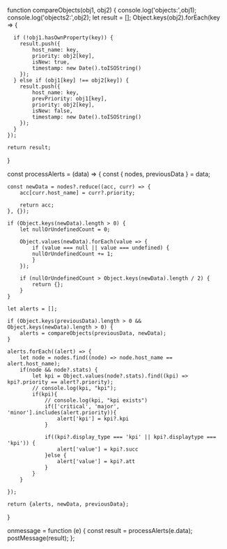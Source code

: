function compareObjects(obj1, obj2) {
    console.log('objects:',obj1);
    console.log('objects2:',obj2);
    let result = [];
    Object.keys(obj2).forEach(key => {
    
      if (!obj1.hasOwnProperty(key)) {
        result.push({
            host_name: key,
            priority: obj2[key],
            isNew: true,
            timestamp: new Date().toISOString()
        });
      } else if (obj1[key] !== obj2[key]) {
        result.push({
            host_name: key,
            prevPriority: obj1[key],
            priority: obj2[key],
            isNew: false,
            timestamp: new Date().toISOString()
        });
      }
    });
  
    return result;
  }

const processAlerts = (data) => {
    const { nodes, previousData } = data;

    const newData = nodes?.reduce((acc, curr) => {
        acc[curr.host_name] = curr?.priority;

        return acc;
    }, {});

    if (Object.keys(newData).length > 0) {
        let nullOrUndefinedCount = 0;

        Object.values(newData).forEach(value => {
            if (value === null || value === undefined) {
            nullOrUndefinedCount += 1;
            }
        });

        if (nullOrUndefinedCount > Object.keys(newData).length / 2) {
            return {};
        }
    }

    let alerts = [];

    if (Object.keys(previousData).length > 0 && Object.keys(newData).length > 0) {
        alerts = compareObjects(previousData, newData);
    }

    alerts.forEach((alert) => {
        let node = nodes.find((node) => node.host_name == alert.host_name);
        if(node && node?.stats) {
            let kpi = Object.values(node?.stats).find((kpi) => kpi?.priority == alert?.priority);
            // console.log(kpi, "kpi");
            if(kpi){
                // console.log(kpi, "kpi exists")
                if(['critical', 'major', 'minor'].includes(alert.priority)){
                    alert['kpi'] = kpi?.kpi
                }

                if((kpi?.display_type === 'kpi' || kpi?.displaytype === 'kpi')) {
                    alert['value'] = kpi?.succ
                }else {
                    alert['value'] = kpi?.att
                }
            }
        }
       
    });
    
    return {alerts, newData, previousData};
}

onmessage = function (e) {
    const result = processAlerts(e.data);
    postMessage(result);
};
